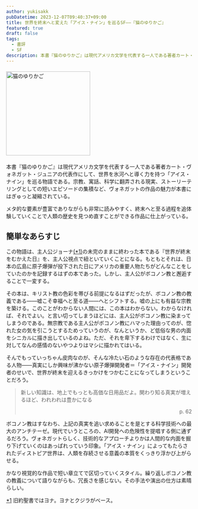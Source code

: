 ```yaml
---
author: yukisakk
pubDatetime: 2023-12-07T09:40:37+09:00
title: 世界を終末へと変えた「アイス・ナイン」を巡るSF——『猫のゆりかご』
featured: true
draft: false
tags:
  - 書評
  - SF
description: 本書『猫のゆりかご』は現代アメリカ文学を代表する一人である著者カート・ヴォネガット・ジュニアの代表作にして、世界を氷河へと導く力を持つ「アイス・ナイン」を巡る物語である。
---
```


<div style="margin: 20px 0">
<a href="https://www.amazon.co.jp/dp/4150103534/ref=nosim?tag=revbooks084-22" class="inline-block" style="margin: 0; padding: 0; border-width: 0;">     
<img src="https://images-na.ssl-images-amazon.com/images/P/4150103534.09.LZZZZZZZ.jpg" alt="猫のゆりかご" style="width: 228px; height: auto; border-radius: 0; margin: 0; padding: 0;"> 
</a>
</div>

本書『猫のゆりかご』は現代アメリカ文学を代表する一人である著者カート・ヴォネガット・ジュニアの代表作にして、世界を氷河へと導く力を持つ「アイス・ナイン」を巡る物語である。宗教、寓話、科学に翻弄される現実、ストーリーテリングとしての短いエピソードの集積など、ヴォネガットの作品の魅力が本書にはぎゅっと凝縮されている。

メタ的な要素が豊富でありながらも非常に読みやすく、終末へと至る過程を追体験していくことで人類の歴史を見つめ直すことができる作品に仕上がっている。

## 簡単なあらすじ

この物語は、主人公ジョーナ<a href="#label2" id="label1">(\*1)</a>の未完のままに終わった本である『世界が終末をむかえた日』を、主人公視点で紐といていくことになる。もともとそれは、日本の広島に原子爆弾が投下された日にアメリカの重要人物たちがどんなことをしていたのかを記録するはずの本であった。しかし、主人公がボコノン教と邂逅することで一変する。

その本は、キリスト教の色彩を帯びる前提になるはずだったが、ボコノン教の教義である——嘘こそ幸福へと至る道——へとシフトする。嘘の上にも有益な宗教を築ける。このことがわからない人間には、この本はわからない。わからなければ、それでよい。と言い切ってしまうほどには、主人公がボコノン教に染まってしまうのである。無宗教である主人公がボコノン教にハマった理由ってのが、惚れた女の気を引こうとするためっていうのが、なんというか、ど低俗な男の内面をシニカルに描き出しているのよね。ただ、それを卑下するわけではなく、生に対してなんの感情のないやつよりはマシに描かれてはいる。

そんでもっていっちゃん皮肉なのが、そんな冷たい石のような存在の代表格である人物——真実にしか興味が沸かない原子爆弾開発者＝「アイス・ナイン」開発者のせいで、世界が終末を迎えるきっかけをつかむことになってしまうということだろう。

> 新しい知識は、地上でもっとも高価な日用品だよ。関わり知る真実が増えるほど、われわれは豊かになる
>
> <div style="text-align: right">p. 62</div>

ボコノン教はすなわち、上記の真実を追い求めることを是とする科学技術への最大のアンチテーゼ。現代でいうところの、AI開発への危険性を提唱する側に通ずるだろう。ヴォネガットらしく、技術的なアプローチよりかは人間的な内面を掘り下げていくのはあっぱれっていう印象。「アイス・ナイン」によってもたらされたディストピア世界は、人類を存続させる意義の本質をくっきり浮かび上がらせる。

かなり視覚的な作品で短い章立てで区切っていくスタイル。繰り返しボコノン教の教義について語りながらも、冗長さを感じない。その手法や演出の仕方は素晴らしい。

<a href="#label1" id="label2">\*1</a> 旧約聖書ではヨナ。ヨナとクジラがベース。
